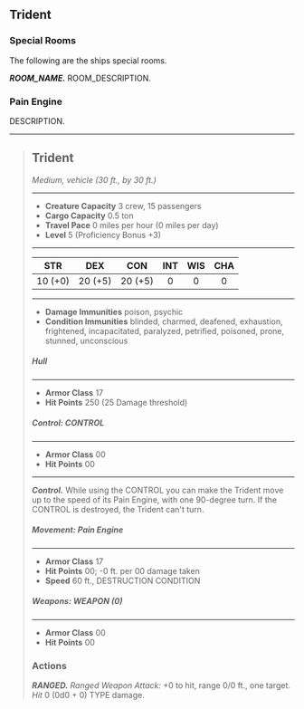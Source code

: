 ## Trident

### Special Rooms
The following are the ships special rooms.

***ROOM_NAME.***
ROOM_DESCRIPTION.

### Pain Engine
DESCRIPTION.

___
> ## Trident
>*Medium, vehicle (30 ft., by 30 ft.)*
> ___
> - **Creature Capacity** 3 crew, 15 passengers
> - **Cargo Capacity** 0.5 ton
> - **Travel Pace** 0 miles per hour (0 miles per day)
> - **Level** 5 (Proficiency Bonus +3)
>___
>|   STR   |   DEX   |   CON   |   INT   |   WIS   |   CHA   |
>|:-------:|:-------:|:-------:|:-------:|:-------:|:-------:|
>| 10 (+0) | 20 (+5) | 20 (+5) |    0    |    0    |    0    |
>___
> - **Damage Immunities** poison, psychic
> - **Condition Immunities** blinded, charmed, deafened, exhaustion, frightened, incapacitated, paralyzed, petrified, poisoned, prone, stunned, unconscious
>
>
> ##### Hull
> ___
> - **Armor Class** 17
> - **Hit Points** 250 (25 Damage threshold)
>
>
> ##### Control: CONTROL
> ___
> - **Armor Class** 00
> - **Hit Points** 00
> ___
> ***Control.***
> While using the CONTROL you can make the Trident move up to the speed of its Pain Engine, with one 90-degree turn. If the CONTROL is destroyed, the Trident can't turn.
>
>
> ##### Movement: Pain Engine
> ___
> - **Armor Class** 17
> - **Hit Points** 00; -0 ft. per 00 damage taken
> - **Speed** 60 ft., DESTRUCTION CONDITION
>
>
> ##### Weapons: WEAPON (0)
> ___
> - **Armor Class** 00
> - **Hit Points** 00
>
> ### Actions
>
> ***RANGED.*** *Ranged Weapon Attack:* +0 to hit, range 0/0 ft., one target. *Hit* 0 (0d0 + 0) TYPE damage. 
